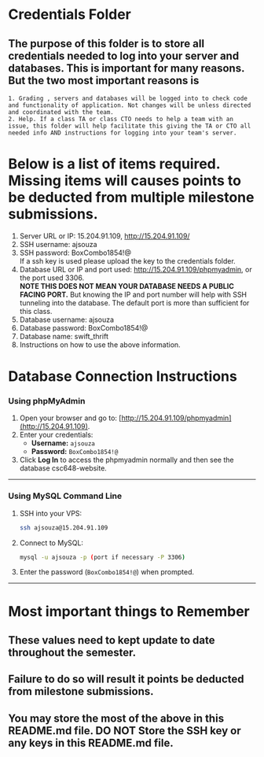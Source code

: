 # Credentials Folder

## The purpose of this folder is to store all credentials needed to log into your server and databases. This is important for many reasons. But the two most important reasons is
    1. Grading , servers and databases will be logged into to check code and functionality of application. Not changes will be unless directed and coordinated with the team.
    2. Help. If a class TA or class CTO needs to help a team with an issue, this folder will help facilitate this giving the TA or CTO all needed info AND instructions for logging into your team's server. 


# Below is a list of items required. Missing items will causes points to be deducted from multiple milestone submissions.

1. Server URL or IP: 15.204.91.109, http://15.204.91.109/
2. SSH username: ajsouza
3. SSH password: BoxCombo1854!@
    <br> If a ssh key is used please upload the key to the credentials folder.
4. Database URL or IP and port used: http://15.204.91.109/phpmyadmin, or the port used 3306.
    <br><strong> NOTE THIS DOES NOT MEAN YOUR DATABASE NEEDS A PUBLIC FACING PORT.</strong> But knowing the IP and port number will help with SSH tunneling into the database. The default port is more than sufficient for this class.
6. Database username: ajsouza
7. Database password: BoxCombo1854!@
8. Database name: swift_thrift
9. Instructions on how to use the above information.
# Database Connection Instructions
 
### Using phpMyAdmin  
1. Open your browser and go to: [http://15.204.91.109/phpmyadmin](http://15.204.91.109).  
2. Enter your credentials:  
   - **Username:** `ajsouza`  
   - **Password:** `BoxCombo1854!@`  
3. Click **Log In** to access the phpmyadmin normally and then see the database csc648-website.  

---
### Using MySQL Command Line  
1. SSH into your VPS:  
   ```bash
   ssh ajsouza@15.204.91.109
   ```  
2. Connect to MySQL:  
   ```bash
   mysql -u ajsouza -p (port if necessary -P 3306)
   ```  
3. Enter the password (`BoxCombo1854!@`) when prompted.  

---

# Most important things to Remember
## These values need to kept update to date throughout the semester. <br>
## <strong>Failure to do so will result it points be deducted from milestone submissions.</strong><br>
## You may store the most of the above in this README.md file. DO NOT Store the SSH key or any keys in this README.md file.
